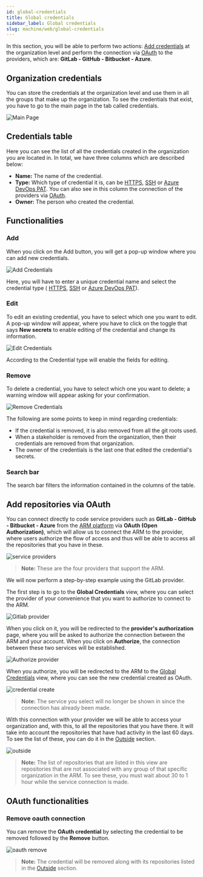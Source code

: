 ```yaml
---
id: global-credentials
title: Global credentials
sidebar_label: Global credentials
slug: machine/web/global-credentials
---
```


In this section,
you will be able to perform two actions:
[Add credentials](/machine/web/machine/web/global-credentials/#organization-credentials)
at the organization level
and perform the connection via
[OAuth](/machine/web/machine/web/global-credentials/#add-repositories-via-oauth)
to the providers,
which are: **GitLab - GitHub - Bitbucket - Azure**.

## Organization credentials

You can store the credentials at
the organization level and use
them in all the groups that make
up the organization.
To see the credentials that exist,
you have to go to the main page
in the tab called credentials.

![Main Page](https://res.cloudinary.com/fluid-attacks/image/upload/v1670949034/docs/web/credentials/globla_credentials.png)

## Credentials table

Here you can see the list
of all the credentials created
in the organization you are located in.
In total, we have three columns which
are described below:

- **Name:**
  The name of the credential.
- **Type:**
  Which type of credential it is,
  can be [HTTPS](/machine/web/groups/scope/roots#adding-a-root-with-the-https-user-and-password),
  [SSH](/machine/web/groups/scope/roots#adding-a-root-with-the-ssh-key)
  or [Azure DevOps PAT](/machine/web/groups/scope/roots#adding-a-root-with-the-azure-devops-pat).
  You can also see in this column the connection
  of the providers via
  [OAuth](/machine/web/machine/web/global-credentials#add-repositories-via-oauth).
- **Owner:**
  The person who created the credential.

## Functionalities​

### Add

When you click on the Add button,
you will get a pop-up window
where you can add new credentials.

![Add Credentials](https://res.cloudinary.com/fluid-attacks/image/upload/v1660670043/docs/web/credentials/credent_add_button.png)

Here,
you will have to enter a unique
credential name and select the
credential type (
[HTTPS](/machine/web/groups/scope/roots/#adding-a-root-with-the-https),
[SSH](/machine/web/groups/scope/roots/#adding-a-root-with-the-ssh-key)
or [Azure DevOps PAT](/machine/web/groups/scope/roots#adding-a-root-with-the-azure-devops-pat)).

### Edit

To edit an existing credential,
you have to select which
one you want to edit.
A pop-up window will appear,
where you have to click on
the toggle that says **New secrets**
to enable editing of the credential
and change its information.

![Edit Credentials](https://res.cloudinary.com/fluid-attacks/image/upload/v1660670043/docs/web/credentials/credent_edit_button.png)

According to the Credential type
will enable the fields for editing.

### Remove

To delete a credential,
you have to select which
one you want to delete;
a warning window will appear
asking for your confirmation.

![Remove Credentials](https://res.cloudinary.com/fluid-attacks/image/upload/v1660670043/docs/web/credentials/credent_remove.png)

The following are some points to
keep in mind regarding credentials:

- If the credential is removed,
  it is also removed from all
  the git roots used.
- When a stakeholder is removed
  from the organization,
  then their credentials are
  removed from that organization.
- The owner of the credentials
  is the last one that edited
  the credential's secrets.

### Search bar

The search bar filters the information
contained in the columns of the table.

## Add repositories via OAuth

You can connect directly to code service
providers such as
**GitLab - GitHub - Bitbucket - Azure**
from the
[ARM platform](/machine/web/arm/)
via **OAuth (Open Authorization)**,
which will allow us to connect the ARM to the provider,
where users authorize the flow of access
and thus will be able to access all the
repositories that you have in these.

![service providers](https://res.cloudinary.com/fluid-attacks/image/upload/v1676278513/docs/web/credentials/Four_providers.png)

> **Note:** These are the four providers that support the ARM.

We will now perform a step-by-step example using the GitLab provider.

The first step is to go to the **Global Credentials** view,
where you can select the provider of your
convenience that you want to authorize to connect to the ARM.

![Gitlab provider](https://res.cloudinary.com/fluid-attacks/image/upload/v1676278513/docs/web/credentials/Four_providers.png)

When you click on it,
you will be redirected to the **provider's authorization** page,
where you will be asked to authorize the
connection between the ARM and your account.
When you click on **Authorize**,
the connection between these two services will be established.

![Authorize provider](https://res.cloudinary.com/fluid-attacks/image/upload/v1676280659/docs/web/credentials/authorize.png)

When you authorize,
you will be redirected to the ARM
to the [Global Credentials](/machine/web/machine/web/global-credentials)
view,
where you can see the new credential created as OAuth.

![credential create](https://res.cloudinary.com/fluid-attacks/image/upload/v1676281581/docs/web/credentials/adding_autho.png)

> **Note:** The service you select will no longer
> be shown in since the connection has already been made.

With this connection with your provider
we will be able to access your organization and,
with this,
to all the repositories that you have there.
It will take into account the repositories that
have had activity in the last 60 days.
To see the list of these,
you can do it in the
[Outside](/machine/web/outside)
section.

![outside](https://res.cloudinary.com/fluid-attacks/image/upload/v1676282098/docs/web/credentials/out_of_scope.png)

> **Note:** The list of repositories that are listed
> in this view are repositories that are not associated
> with any group of that specific organization in the ARM.
> To see these,
> you must wait about 30 to 1 hour while the service connection is made.

## OAuth functionalities

### Remove oauth connection

You can remove the **OAuth credential** by
selecting the credential to be removed followed by the **Remove**
button.

![oauth remove](https://res.cloudinary.com/fluid-attacks/image/upload/v1676282499/docs/web/credentials/remove.png)

> **Note:** The credential will be removed along with
> its repositories listed in the
> [Outside](/machine/web/outside)
> section.
